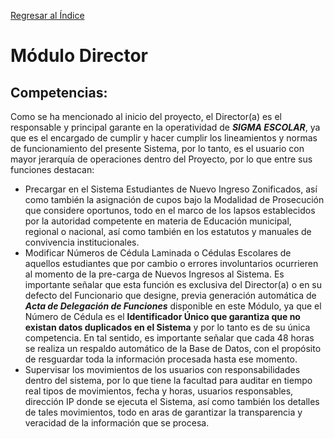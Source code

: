 <br> <br>

[Regresar al Índice](README.md)

# Módulo Director


## Competencias:
Como se ha mencionado al inicio del proyecto, el Director(a) es el responsable y principal garante en la operatividad de 
 ***SIGMA ESCOLAR***, ya que es el encargado de cumplir y hacer cumplir los lineamientos y normas de funcionamiento del presente Sistema, por lo tanto, es el usuario con mayor jerarquía de operaciones dentro del Proyecto, por lo que entre sus funciones destacan:

* Precargar en el Sistema Estudiantes de Nuevo Ingreso Zonificados, así como también la asignación de cupos bajo la Modalidad de Prosecución que considere oportunos, todo en el marco de los lapsos establecidos por la autoridad competente en materia de Educación municipal, regional o nacional, así como también en los estatutos y manuales de convivencia institucionales.
* Modificar Números de Cédula Laminada o Cédulas Escolares de aquellos estudiantes que por cambio o errores involuntarios ocurrieren al momento de la pre-carga de Nuevos Ingresos al Sistema. Es importante señalar que esta función es exclusiva del Director(a) o en su defecto del Funcionario que designe, previa generación automática de ***Acta de Delegación de Funciones*** disponible en este Módulo, ya que el Número de Cédula es el **Identificador Único que garantiza que no existan datos duplicados en el Sistema** y por lo tanto es de su única competencia. En tal sentido, es importante señalar que cada 48 horas se realiza un respaldo automático de la Base de Datos, con el propósito de resguardar toda la información procesada hasta ese momento. 
* Supervisar los movimientos de los usuarios con responsabilidades dentro del sistema, por lo que tiene la facultad para auditar en tiempo real tipos de movimientos, fecha y horas, usuarios responsables, dirección IP donde se ejecuta el Sistema, así como también los detalles de tales movimientos, todo en aras de garantizar la transparencia y veracidad de la información que se procesa.
